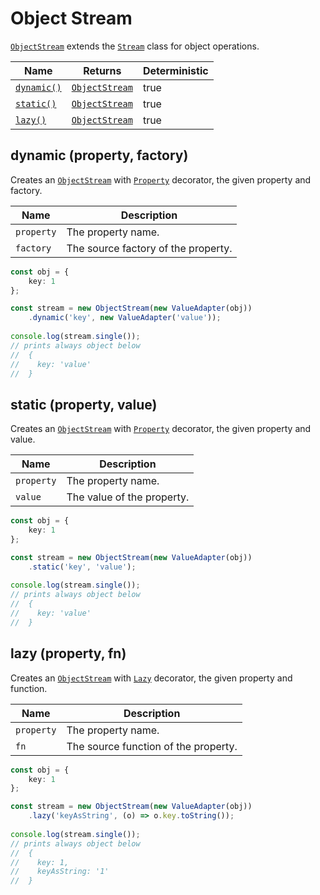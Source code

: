 # Object Stream

[`ObjectStream`](broken-reference) extends the [`Stream`](broken-reference) class for object operations.

<table><thead><tr><th>Name</th><th>Returns</th><th data-type="checkbox">Deterministic</th></tr></thead><tbody><tr><td><a href="object-stream.md#dynamic-property-factory"><code>dynamic()</code></a></td><td><a href="broken-reference"><code>ObjectStream</code></a></td><td>true</td></tr><tr><td><a href="object-stream.md#static-property-value"><code>static()</code></a></td><td><a href="broken-reference"><code>ObjectStream</code></a></td><td>true</td></tr><tr><td><a href="object-stream.md#lazy-property-fn"><code>lazy()</code></a></td><td><a href="broken-reference"><code>ObjectStream</code></a></td><td>true</td></tr></tbody></table>

## dynamic (property, factory)

Creates an [`ObjectStream`](broken-reference) with [`Property`](broken-reference) decorator, the given property and factory.

| Name       | Description                         |
| ---------- | ----------------------------------- |
| `property` | The property name.                  |
| `factory`  | The source factory of the property. |

```typescript
const obj = {
    key: 1
};

const stream = new ObjectStream(new ValueAdapter(obj))
    .dynamic('key', new ValueAdapter('value'));
    
console.log(stream.single());
// prints always object below
//  {
//    key: 'value'
//  }
```

## static (property, value)

Creates an [`ObjectStream`](broken-reference) with [`Property`](broken-reference) decorator, the given property and value.

| Name       | Description                |
| ---------- | -------------------------- |
| `property` | The property name.         |
| `value`    | The value of the property. |

```typescript
const obj = {
    key: 1
};

const stream = new ObjectStream(new ValueAdapter(obj))
    .static('key', 'value');
    
console.log(stream.single());
// prints always object below
//  {
//    key: 'value'
//  }
```

## lazy (property, fn)

Creates an [`ObjectStream`](broken-reference) with [`Lazy`](broken-reference) decorator, the given property and function.

| Name       | Description                          |
| ---------- | ------------------------------------ |
| `property` | The property name.                   |
| `fn`       | The source function of the property. |

```typescript
const obj = {
    key: 1
};

const stream = new ObjectStream(new ValueAdapter(obj))
    .lazy('keyAsString', (o) => o.key.toString());
    
console.log(stream.single());
// prints always object below
//  {
//    key: 1,
//    keyAsString: '1'
//  }
```
